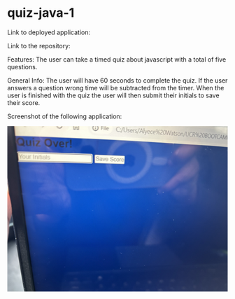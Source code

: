 # quiz-java-1
Link to deployed application:


Link to the repository:


Features:
The user can take a timed quiz about javascript with a total of five questions.


General Info: The user will have 60 seconds to complete the quiz. If the user answers a question wrong time will be subtracted from the timer. When the user is finished with the quiz the user will then submit their initials to save their score.


Screenshot of the  following application:

 ![screenshot](IMG_5693.jpg)
